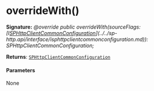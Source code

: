 # overrideWith()





**Signature:** _@override public overrideWith(sourceFlags: [I[SPHttpClientCommonConfiguration](../../sp-http.api/class/sphttpclientcommonconfiguration.md)](../../sp-http.api/interface/isphttpclientcommonconfiguration.md)): SPHttpClientCommonConfiguration;_

**Returns**: [`SPHttpClientCommonConfiguration`](../../sp-http.api/class/sphttpclientcommonconfiguration.md)





#### Parameters
None


